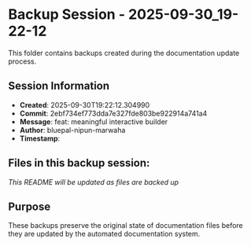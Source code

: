 # Backup Session - 2025-09-30_19-22-12

This folder contains backups created during the documentation update process.

## Session Information
- **Created**: 2025-09-30T19:22:12.304990
- **Commit**: 2ebf734ef773dda7e327fde803be922914a741a4
- **Message**: feat: meaningful interactive builder
- **Author**: bluepal-nipun-marwaha
- **Timestamp**: 

## Files in this backup session:
*This README will be updated as files are backed up*

## Purpose
These backups preserve the original state of documentation files before they are updated by the automated documentation system.
